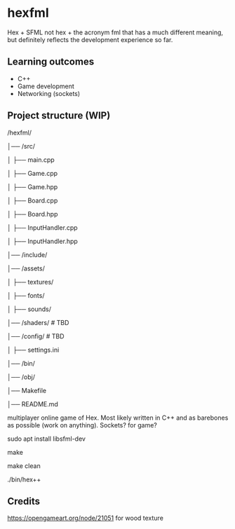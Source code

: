 # hexfml

Hex + SFML not hex + the acronym fml that has a much different meaning, but definitely reflects the development experience so far.

## Learning outcomes
- C++
- Game development
- Networking (sockets)

## Project structure (WIP)
/hexfml/

│── /src/

│   ├── main.cpp

│   ├── Game.cpp

│   ├── Game.hpp

│   ├── Board.cpp

│   ├── Board.hpp

│   ├── InputHandler.cpp

│   ├── InputHandler.hpp

│── /include/

│── /assets/

│   ├── textures/

│   ├── fonts/

│   ├── sounds/

│── /shaders/          # TBD

│── /config/           # TBD

│   ├── settings.ini

│── /bin/

│── /obj/

│── Makefile

│── README.md


multiplayer online game of Hex. Most likely written in C++ and as barebones as possible (work on anything). Sockets? for game?

sudo apt install libsfml-dev

make

make clean

./bin/hex++

## Credits
https://opengameart.org/node/21051 for wood texture
